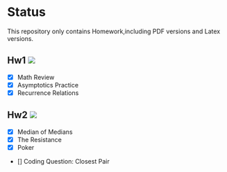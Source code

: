 # Status
This repository only contains Homework,including PDF versions and Latex versions.

## Hw1 ![](https://geps.dev/progress/100)

- [x] Math Review
- [x] Asymptotics Practice
- [x] Recurrence Relations

## Hw2 ![](https://geps.dev/progress/100)

- [x] Median of Medians
- [x] The Resistance
- [x] Poker
- [] Coding Question: Closest Pair